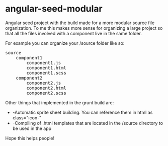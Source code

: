 angular-seed-modular
====================

<p>Angular seed project with the build made for a more modular source file organization. To me this makes more sense for organizing a large project so that all the files involved with a component live in the same folder.</p>

<p>For example you can organize your /source folder like so:</p>

<pre>
source
	component1
		component1.js
		component1.html
		component1.scss
	component2
		component2.js
		component2.html
		component2.scss
</pre>

Other things that implemented in the grunt build are:
<ul>
	<li>-Automatic sprite sheet building. You can reference them in html as class="icon-<image filename without extention>"</li>
	<li>-Compiling of .html templates that are located in the /source directory to be used in the app</li>
</ul>

Hope this helps people!

